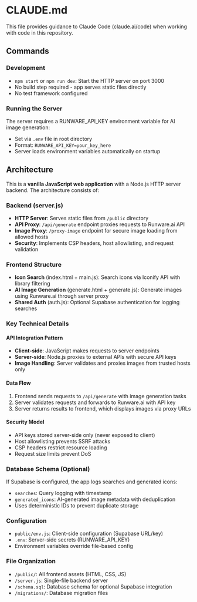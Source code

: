 # CLAUDE.md

This file provides guidance to Claude Code (claude.ai/code) when working with code in this repository.

## Commands

### Development
- `npm start` or `npm run dev`: Start the HTTP server on port 3000
- No build step required - app serves static files directly
- No test framework configured

### Running the Server
The server requires a RUNWARE_API_KEY environment variable for AI image generation:
- Set via `.env` file in root directory
- Format: `RUNWARE_API_KEY=your_key_here`
- Server loads environment variables automatically on startup

## Architecture

This is a **vanilla JavaScript web application** with a Node.js HTTP server backend. The architecture consists of:

### Backend (server.js)
- **HTTP Server**: Serves static files from `/public` directory
- **API Proxy**: `/api/generate` endpoint proxies requests to Runware.ai API
- **Image Proxy**: `/proxy-image` endpoint for secure image loading from allowed hosts
- **Security**: Implements CSP headers, host allowlisting, and request validation

### Frontend Structure
- **Icon Search** (index.html + main.js): Search icons via Iconify API with library filtering
- **AI Image Generation** (generate.html + generate.js): Generate images using Runware.ai through server proxy
- **Shared Auth** (auth.js): Optional Supabase authentication for logging searches

### Key Technical Details

#### API Integration Pattern
- **Client-side**: JavaScript makes requests to server endpoints
- **Server-side**: Node.js proxies to external APIs with secure API keys
- **Image Handling**: Server validates and proxies images from trusted hosts only

#### Data Flow
1. Frontend sends requests to `/api/generate` with image generation tasks
2. Server validates requests and forwards to Runware.ai with API key
3. Server returns results to frontend, which displays images via proxy URLs

#### Security Model
- API keys stored server-side only (never exposed to client)
- Host allowlisting prevents SSRF attacks
- CSP headers restrict resource loading
- Request size limits prevent DoS

### Database Schema (Optional)
If Supabase is configured, the app logs searches and generated icons:
- `searches`: Query logging with timestamp
- `generated_icons`: AI-generated image metadata with deduplication
- Uses deterministic IDs to prevent duplicate storage

### Configuration
- `public/env.js`: Client-side configuration (Supabase URL/key)
- `.env`: Server-side secrets (RUNWARE_API_KEY)
- Environment variables override file-based config

### File Organization
- `/public/`: All frontend assets (HTML, CSS, JS)
- `/server.js`: Single-file backend server
- `/schema.sql`: Database schema for optional Supabase integration
- `/migrations/`: Database migration files